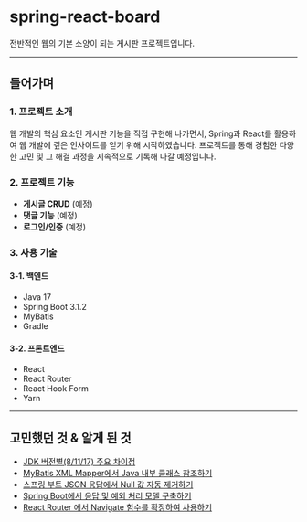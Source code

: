 # spring-react-board

전반적인 웹의 기본 소양이 되는 게시판 프로젝트입니다.

---

## 들어가며

### 1. 프로젝트 소개

웹 개발의 핵심 요소인 게시판 기능을 직접 구현해 나가면서, Spring과 React를 활용하여 웹 개발에 깊은 인사이트를 얻기 위해 시작하였습니다. 프로젝트를 통해 경험한 다양한 고민 및 그 해결 과정을 지속적으로 기록해 나갈 예정입니다.

### 2. 프로젝트 기능

- **게시글 CRUD** (예정)
- **댓글 기능** (예정)
- **로그인/인증** (예정)

### 3. 사용 기술

#### 3-1. 백엔드

- Java 17
- Spring Boot 3.1.2
- MyBatis
- Gradle

#### 3-2. 프론트엔드

- React
- React Router
- React Hook Form
- Yarn

---

## 고민했던 것 & 알게 된 것

- [JDK 버전별(8/11/17) 주요 차이점](https://inthej.com/79)
- [MyBatis XML Mapper에서 Java 내부 클래스 참조하기](https://inthej.com/80)
- [스프링 부트 JSON 응답에서 Null 값 자동 제거하기](https://inthej.com/81)
- [Spring Boot에서 응답 및 예외 처리 모델 구축하기](https://inthej.com/82)
- [React Router 에서 Navigate 함수를 확장하여 사용하기](https://inthej.com/83)
